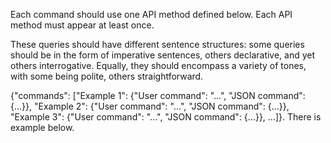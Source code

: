 Each command should use one API method defined below. Each API method must appear at least once.

These queries should have different sentence structures: some queries should be in the form of imperative sentences, others declarative, and yet others interrogative. Equally, they should encompass a variety of tones, with some being polite, others straightforward. 

{"commands": ["Example 1": {"User command": "...", "JSON command": {...}}, "Example 2": {"User command": "...", "JSON command": {...}}, "Example 3": {"User command": "...", "JSON command": {...}}, ...]}. There is example below.